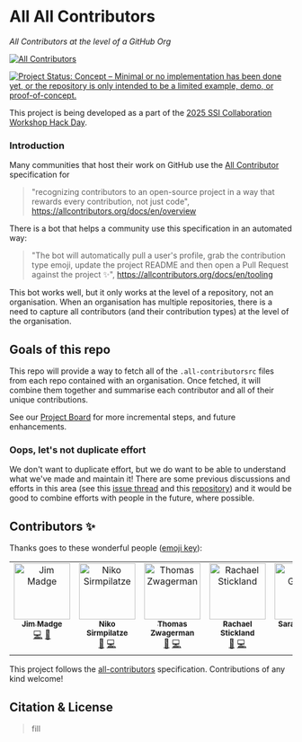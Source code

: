 # All All Contributors

*All Contributors at the level of a GitHub Org*

<!-- ALL-CONTRIBUTORS-BADGE:START - Do not remove or modify this section -->
[![All Contributors](https://img.shields.io/badge/all_contributors-7-orange.svg?style=flat-square)](#contributors-)
<!-- ALL-CONTRIBUTORS-BADGE:END -->

[![Project Status: Concept – Minimal or no implementation has been done yet, or the repository is only intended to be a limited example, demo, or proof-of-concept.](https://www.repostatus.org/badges/latest/concept.svg)](https://www.repostatus.org/#concept)

This project is being developed as a part of the [2025 SSI Collaboration Workshop Hack Day](https://www.software.ac.uk/workshop/collaborations-workshop-2025-cw25). 

### Introduction 

Many communities that host their work on GitHub use the [All Contributor](https://allcontributors.org) specification for 

> "recognizing contributors to an open-source project in a way that rewards every contribution, not just code", https://allcontributors.org/docs/en/overview

There is a bot that helps a community use this specification in an automated way:

> "The bot will automatically pull a user's profile, grab the contribution type emoji, update the project README and then open a Pull Request against the project ✨", https://allcontributors.org/docs/en/tooling

This bot works well, but it only works at the level of a repository, not an organisation. When an organisation has multiple repositories, there is a need to capture all contributors (and their contribution types) at the level of the organisation. 

## Goals of this repo

This repo will provide a way to fetch all of the `.all-contributorsrc` files from each repo contained with an organisation. Once fetched, it will combine them together and summarise each contributor and all of their unique contributions.

See our [Project Board](https://github.com/users/RayStick/projects/2/views/1) for more incremental steps, and future enhancements. 

### Oops, let's not duplicate effort

We don't want to duplicate effort, but we do want to be able to understand what we've made and maintain it! There are some previous discussions and efforts in this area (see this [issue thread](https://github.com/all-contributors/all-contributors/issues/416) and this [repository](https://github.com/openclimatefix/merge-all-contributors)) and it would be good to combine efforts with people in the future, where possible. 


## Contributors ✨

Thanks goes to these wonderful people ([emoji key](https://allcontributors.org/docs/en/emoji-key)):

<!-- ALL-CONTRIBUTORS-LIST:START - Do not remove or modify this section -->
<!-- prettier-ignore-start -->
<!-- markdownlint-disable -->
<table>
  <tbody>
    <tr>
      <td align="center" valign="top" width="14.28%"><a href="https://blog.jmadge.com"><img src="https://avatars.githubusercontent.com/u/23616154?v=4?s=100" width="100px;" alt="Jim Madge"/><br /><sub><b>Jim Madge</b></sub></a><br /><a href="https://github.com/RayStick/all-all-contributors/commits?author=JimMadge" title="Code">💻</a> <a href="#ideas-JimMadge" title="Ideas, Planning, & Feedback">🤔</a></td>
      <td align="center" valign="top" width="14.28%"><a href="http://nikosirmpilatze.com"><img src="https://avatars.githubusercontent.com/u/20923448?v=4?s=100" width="100px;" alt="Niko Sirmpilatze"/><br /><sub><b>Niko Sirmpilatze</b></sub></a><br /><a href="#ideas-niksirbi" title="Ideas, Planning, & Feedback">🤔</a> <a href="https://github.com/RayStick/all-all-contributors/commits?author=niksirbi" title="Code">💻</a></td>
      <td align="center" valign="top" width="14.28%"><a href="https://thomaszwagerman.co.uk/"><img src="https://avatars.githubusercontent.com/u/36264706?v=4?s=100" width="100px;" alt="Thomas Zwagerman"/><br /><sub><b>Thomas Zwagerman</b></sub></a><br /><a href="#ideas-thomaszwagerman" title="Ideas, Planning, & Feedback">🤔</a> <a href="https://github.com/RayStick/all-all-contributors/commits?author=thomaszwagerman" title="Code">💻</a></td>
      <td align="center" valign="top" width="14.28%"><a href="https://github.com/RayStick"><img src="https://avatars.githubusercontent.com/u/50215726?v=4?s=100" width="100px;" alt="Rachael Stickland"/><br /><sub><b>Rachael Stickland</b></sub></a><br /><a href="#ideas-RayStick" title="Ideas, Planning, & Feedback">🤔</a> <a href="https://github.com/RayStick/all-all-contributors/commits?author=RayStick" title="Code">💻</a></td>
      <td align="center" valign="top" width="14.28%"><a href="https://sgibson91.github.io/"><img src="https://avatars.githubusercontent.com/u/44771837?v=4?s=100" width="100px;" alt="Sarah Gibson"/><br /><sub><b>Sarah Gibson</b></sub></a><br /><a href="#ideas-sgibson91" title="Ideas, Planning, & Feedback">🤔</a> <a href="https://github.com/RayStick/all-all-contributors/commits?author=sgibson91" title="Code">💻</a></td>
      <td align="center" valign="top" width="14.28%"><a href="https://github.com/akbanana7"><img src="https://avatars.githubusercontent.com/u/116113592?v=4?s=100" width="100px;" alt="Akram Karoune"/><br /><sub><b>Akram Karoune</b></sub></a><br /><a href="#ideas-akbanana7" title="Ideas, Planning, & Feedback">🤔</a> <a href="https://github.com/RayStick/all-all-contributors/commits?author=akbanana7" title="Code">💻</a></td>
      <td align="center" valign="top" width="14.28%"><a href="https://github.com/Sahil590"><img src="https://avatars.githubusercontent.com/u/56438860?v=4?s=100" width="100px;" alt="Sahil Raja"/><br /><sub><b>Sahil Raja</b></sub></a><br /><a href="#ideas-Sahil590" title="Ideas, Planning, & Feedback">🤔</a> <a href="https://github.com/RayStick/all-all-contributors/commits?author=Sahil590" title="Code">💻</a></td>
    </tr>
  </tbody>
</table>

<!-- markdownlint-restore -->
<!-- prettier-ignore-end -->

<!-- ALL-CONTRIBUTORS-LIST:END -->

This project follows the [all-contributors](https://github.com/all-contributors/all-contributors) specification. Contributions of any kind welcome!

## Citation & License 
> fill